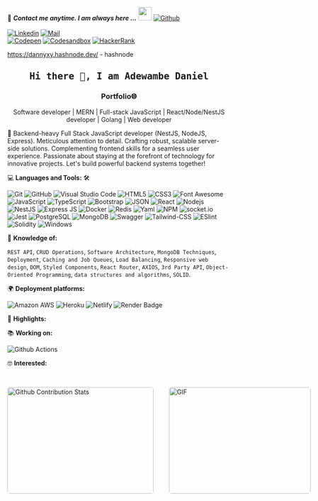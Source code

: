 <!--

## Complete list of github markdown emoji markup
https://gist.github.com/rxaviers/7360908

## technologies Icons 
https://simpleicons.org/

-->
📝 ***Contact me anytime. I am always here ...*** <img src="https://media.giphy.com/media/WUlplcMpOCEmTGBtBW/giphy.gif" width="30">  [![Github](https://img.shields.io/github/followers/DannyXY?label=Follow%20Me&&style=for-the-badge)](https://github.com/DannyXY)
<br>
<br>
[![Linkedin](https://img.shields.io/badge/LinkedIn-Daniel%Adewambe-blue?style=for-the-badge&logo=Linkedin&logoColor=blue&labelColor=black)](https://www.linkedin.com/in/daniel-adewambe/)
[![Mail](https://img.shields.io/badge/Gmail-danieladewambe@gmail.com-blue?style=for-the-badge&logo=Gmail&logoColor=default&labelColor=black)](mailto:danoscolobo@gmail.com)
<br>
[![Codepen](https://img.shields.io/badge/Codepen-DannyXYZ123-gray?style=for-the-badge&logo=codepen&logoColor=white&labelColor=black)](https://codepen.io/DannyXYZ123)
[![Codesandbox](https://img.shields.io/badge/Codesandbox-DannyXY-gray?style=for-the-badge&logo=codesandbox&logoColor=white&labelColor=black)](https://codesandbox.io/u/DannyXY)
[![HackerRank](https://img.shields.io/badge/HackerRank-danoscolobo-brightgreen?style=for-the-badge&logo=HackerRank&logoColor=Green&labelColor=black)](https://hackerrank.com/danoscolobo)
<!-- [![HitCount](http://hits.dwyl.com/Ahmad-Sawalqeh/Ahmad-Sawalqeh.svg)](http://hits.dwyl.com/Ahmad-Sawalqeh/Ahmad-Sawalqeh) -->
https://dannyxy.hashnode.dev/ - hashnode

<h2 align='center'><samp><strong>Hi there 👋, I am Adewambe Daniel</strong></samp></h2>
<h3 align='center'><strong><a target="_blank">Portfolio🌐</a></strong></h3>
<p align='center'>Software developer | MERN | Full-stack JavaScript | React/Node/NestJS developer | Golang | Web developer</p>

<p align='left'>🚀 Backend-heavy Full Stack JavaScript developer (NestJS, NodeJS, Express). Meticulous attention to detail. Crafting robust, scalable server-side solutions. Complementing frontend skills for a seamless user experience. Passionate about staying at the forefront of technology for innovative projects. Let's build powerful backend systems together!</p>

💻 **Languages and Tools:** 🛠️<br>

![Git](https://img.shields.io/badge/-Git-000000?style=flat&logo=git&logoColor=F05032&labelColor=ffffff)
![GitHub](https://img.shields.io/badge/-GitHub-000000?style=flat&logo=github&logoColor=000000&labelColor=ffffff)
![Visual Studio Code](https://img.shields.io/badge/-VSCode-000000?style=flat&logo=visual-studio-code&labelColor=007ACC)
![HTML5](https://img.shields.io/badge/-HTML5-000000?style=flat&logo=html5&logoColor=ffffff&labelColor=E34F26)
![CSS3](https://img.shields.io/badge/-CSS3-000000?style=flat&logo=css3&logoColor=ffffff&labelColor=1572B6) 
![Font Awesome](https://img.shields.io/badge/-font%20awesome-000000?style=flat&logo=font-awesome&logoColor=339AF0&labelColor=ffffff)
![JavaScript](https://img.shields.io/badge/-JavaScript-000000?style=flat&logo=javascript)
![TypeScript](https://img.shields.io/badge/-TypeScript-000000?style=flat&logo=typescript)
![Bootstrap](https://img.shields.io/badge/-Bootstrap-000000?style=flat&logo=bootstrap&logoColor=ffffff&labelColor=563D7C)
![JSON](https://img.shields.io/badge/-JSON-000000?style=flat&logo=JSON&logoColor=000000&labelColor=ffffff)
![React](https://img.shields.io/badge/-React-000000?style=flat&logo=react)
![Nodejs](https://img.shields.io/badge/-Nodejs-000000?style=flat&logo=Node.js)
![NestJS](https://img.shields.io/badge/-NestJS-000000?style=flat&logo=NestJS)
![Express JS](https://img.shields.io/badge/-Express-000000?style=flat&logo=Express)
![Docker](https://img.shields.io/badge/-Docker-000000?style=flat&logo=Docker)
![Redis](https://img.shields.io/badge/-Redis-000000?style=flat&logo=Redis)
![Yaml](https://img.shields.io/badge/-yml-000000?style=flat&logo=Yaml)
![NPM](https://img.shields.io/badge/-npm-000000?style=flat&logo=npm&labelColor=ffffff)
![socket.io](https://img.shields.io/badge/-Socket.Io-000000?style=flat&logo=socket.io&logoColor=000000&labelColor=ffffff)
![Jest](https://img.shields.io/badge/-Jest-000000?style=flat&logo=Jest&logoColor=C21325&labelColor=ffffff)
![PostgreSQL](https://img.shields.io/badge/-PostgreSQL-000000?style=flat&logo=postgresql&logoColor=ffffff&labelColor=336791)
![MongoDB](https://img.shields.io/badge/-MongoDB-000000?style=flat&logo=mongodb&labelColor=ffffff)
![Swagger](https://img.shields.io/badge/-Swagger-000000?style=flat&logo=swagger)
![Tailwind-CSS](https://img.shields.io/badge/-Tailwind-000000?style=flat&logo=tailwind-css)
![ESlint](https://img.shields.io/badge/-ESlint-000000?style=flat&logo=ESlint&labelColor=4B32C3)
![Solidity](https://img.shields.io/badge/-Solidity-000000?style=flat&logo=Solidity&labelColor=4B32C3)
![Windows](https://img.shields.io/badge/-Windows-000000?style=flat&logo=windows&logoColor=ffffff&labelColor=0078D6)


🧐 **Knowledge of:**<br>

`REST API`, `CRUD Operations`, `Software Architecture`, `MongoDB Techniques`, `Deployment`, `Caching and Job Queues`, `Load Balancing`, `Responsive web design`, `DOM`, `Styled Components`, `React Router`, `AXIOS`, `3rd Party API`, `Object-Oriented Programming`, `data structures and algorithms`, `SOLID`.


🌍 **Deployment platforms:**<br>

![Amazon AWS](https://img.shields.io/badge/-Amazon%20Web%20Services-000000?style=flat&logo=amazon-aws) ![Heroku](https://img.shields.io/badge/-Heroku-000000?style=flat&logo=heroku&labelColor=430098) ![Netlify](https://img.shields.io/badge/-Netlify-000000?style=flat&logo=netlify&labelColor=000000) ![Render Badge](https://img.shields.io/badge/Render-46E3B7?logo=render&logoColor=000&style=flat)


🚩 **Highlights:** <br>


📚 **Working on:** <br>

![Github Actions](https://img.shields.io/badge/-Github%20Actions-000000?style=flat&logo=github-actions&logoColor=2088FF&labelColor=ffffff)


🤓 **Interested:** <br>


<!-- ✅  **GitHub Extra Pins**

[![ReadMe Card](https://github-readme-stats.vercel.app/api/pin/?username=ahmad-sawalqeh&repo=my_resume)](https://github.com/ahmad-sawalqeh/my_resume) -->

</br>
<p style="display: flex; justify-contect: space-between;">
<img style="border-radius: 5px; margin-bottom: 5px" alt="Github Contribution Stats" width="330px" height="240px" src="https://github-contribution-stats.vercel.app/api/?username=DannyXY" />
<img style="border-radius: 5px; margin: 0 0 5px 35px;" alt="GIF" width="320px" height="240px" src="https://miro.medium.com/max/875/1*Urc28sbnORGOW5oyohQ06g.gif" />
</p>
